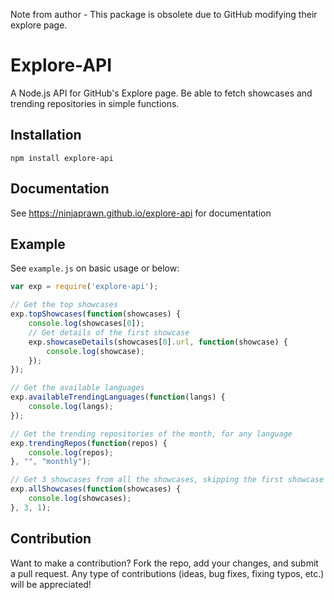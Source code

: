Note from author - This package is obsolete due to GitHub modifying their explore page.

# Explore-API
A Node.js API for GitHub's Explore page. Be able to fetch showcases and trending repositories in simple functions.

## Installation
`npm install explore-api`

## Documentation
See https://ninjaprawn.github.io/explore-api for documentation

## Example
See `example.js` on basic usage or below:
```js
var exp = require('explore-api');

// Get the top showcases
exp.topShowcases(function(showcases) {
	console.log(showcases[0]);
	// Get details of the first showcase
	exp.showcaseDetails(showcases[0].url, function(showcase) {
		console.log(showcase);
	});
});

// Get the available languages
exp.availableTrendingLanguages(function(langs) {
	console.log(langs);
});

// Get the trending repositories of the month, for any language
exp.trendingRepos(function(repos) {
	console.log(repos);
}, "", "monthly");

// Get 3 showcases from all the showcases, skipping the first showcase
exp.allShowcases(function(showcases) {
	console.log(showcases);
}, 3, 1);
```

## Contribution
Want to make a contribution? Fork the repo, add your changes, and submit a pull request. Any type of contributions (ideas, bug fixes, fixing typos, etc.) will be appreciated!
